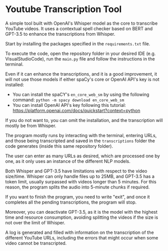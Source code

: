 # Youtube Transcription Tool

A simple tool built with OpenAI's Whisper model as the core to transcribe YouTube videos. It uses a contextual spell checker based on BERT and GPT-3.5 to enhance the transcriptions from Whisper.

Start by installing the packages specified in the `requirements.txt` file.

To execute the code, open the repository folder in your desired IDE (e.g. VisualStudioCode), run the `main.py` file and follow the instructions in the terminal. 

Even if it can enhance the transcriptions, and it is a good improvement, it will not use those models if either spaCy's core or OpenAI API's key is not installed:

* You can install the spaCY's `en_core_web_sm` by using the following command: `python -m spacy download en_core_web_sm`
* You can install OpenAI API's key following this tutorial: https://platform.openai.com/docs/quickstart?context=python

If you do not want to, you can omit the installation, and the transcription will mostly be from Whisper.

The program mostly runs by interacting with the terminal, entering URLs, and those being transcripted and saved in the `transcriptions` folder the code generates (inside this same repository folder).

The user can enter as many URLs as desired, which are processed one by one, as it only uses an instance of the different NLP models.

Both Whisper and GPT-3.5 have limitations with respect to the video size/time. Whisper can only handle files up to 25MB, and GPT-3.5 has a token limit, usually surpassed with videos longer than 5 minutes. For this reason, the program splits the audio into 5-minute chunks if required.

If you want to finish the program, you need to write "exit", and once it completes all the pending transcriptions, the program will stop.

Moreover, you can deactivate GPT-3.5, as it is the model with the highest time and resource consumption, avoiding splitting the videos if the size is not over the limit of Whisper.

A log is generated and filled with information on the transcription of the different YouTube URLs, including the errors that might occur when some video cannot be transcripted.
